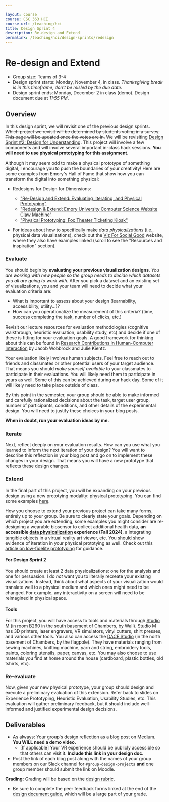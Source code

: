 ```yaml
---

layout: course
course: CSC 363 HCI
course-url: /teaching/hci
title: Design Sprint 4
description: Re-design and Extend
permalink: /teaching/hci/design-sprints/redesign
---
```


# Re-design and Extend

* Group size: Teams of 3-4
* Design sprint starts: Monday, November 4, in class. *Thanksgiving break is in this timeframe, don't be misled by the due date.*
* Design sprint ends: Monday, December 2 in class (demo). Design document due at *11:55 PM*. 

## Overview 

In this design sprint, we will revisit one of the previous design sprints. ~~Which project we revisit will be determined by students voting in a survey. This page will be updated once the votes are in.~~ We will be revisiting [Design Sprint #2: Design for Understanding](./understanding.md). This project will involve a few components and will involve several important in-class hack sessions. **You will need to use physical prototyping for this assignment.**

Although it may seem odd to make a physical prototype of something digital, I encourage you to push the boundaries of your creativity! Here are some examples from Emory's Hall of Fame that show how you can transform the digital into something physical:
* Redesigns for Design for Dimensions: 
    * ["Re-Design and Extend: Evaluating, Iterating, and Physical Prototyping"](https://medium.com/@kathy.ning7/re-design-and-extend-evaluation-and-physical-prototyping-e3d5e62a8b52)
    * ["Redesign & Extend: Emory University Computer Science Website Claw Machine"](https://medium.com/@meideng06/redesign-extend-emory-university-computer-science-website-claw-machine-83dd709debce)
    * ["Physical Prototyping: Fox Theater Ticketing Kiosk"](https://medium.com/@amin.el.asery/re-design-extend-4a2a7030574e)

* For ideas about how to specifically make *data physicalizations* (i.e., physical data visualizations), check out the [Viz For Social Good](https://www.vizforsocialgood.com/join-a-project/2023/physicalizing-data-for-a-better-world) website, where they also have examples linked (scroll to see the "Resources and inspiration" section).



### Evaluate

You should begin by **evaluating your previous visualization designs**. *You are working with new people so the group needs to decide which datasets you all are going to work with.* After you pick a dataset and an existing set of visualizations, you and your team will need to decide what your evaluation criteria are: 
* What is important to assess about your design (learnability, accessibility, utility...)? 
* How can you operationalize the measurement of this criteria? (time, success completing the task, number of clicks, etc.)

Revisit our lecture resources for evaluation methodologies (cognitive walkthrough, heuristic evaluation, usability study, etc) and decide if one of these is fitting for your evaluation goals. A good framework for thinking about this can be found in [Research Contributions in Human-Computer Interaction](http://faculty.washington.edu/wobbrock/pubs/interactions-16.pdf) by Jacob Wobbrock and Julie Kientz.

Your evaluation likely involves human subjects. Feel free to reach out to friends and classmates or other potential users of your target audience. That means you should *make yourself available* to your classmates to participate in their evaluations. You will likely need them to participate in yours as well. Some of this can be achieved during our hack day. Some of it will likely need to take place outside of class. 

By this point in the semester, your group should be able to make informed and carefully rationalized decisions about the task, target user group, number of participants, conditions, and other details of the experimental design. You will need to justify these choices in your blog posts.

**When in doubt, run your evaluation ideas by me.**

### Iterate

Next, reflect deeply on your evaluation results. How can you use what you learned to inform the next iteration of your design? You will want to describe this reflection in your blog post and go on to implement these changes in your design. That means you will have a new prototype that reflects these design changes.

### Extend

In the final part of this project, you will be expanding on your previous design using a new prototying modality: physical prototyping. You can find some examples [here](https://stephaniebaione.com/work/physical-prototyping).

How you choose to extend your previous project can take many forms, entirely up to your group. Be sure to clearly state your goals. Depending on which project you are extending, some examples you might consider are re-designing a wearable biosensor to collect additional health data, **an accessible [data physicalization](http://yvonnejansen.me/dataphys) experience (Fall 2024)**, a integrating tangible objects in a virtual reality art viewer, etc. You should show evidence of iteration in your physical prototying as well. Check out this [article on low-fidelity prototyping](https://www.smashingmagazine.com/2014/10/the-skeptics-guide-to-low-fidelity-prototyping/) for guidance.

#### For Design Sprint 2
You should create at least 2 data physicalizations: one for the analysis and one for persuasion. I do *not* want you to literally recreate your existing visualizations. Instead, think about what aspects of your visualization would translate well to a physical medium and which ones might need to be changed. For example, any interactivity on a screen will need to be reimagined in physical space. 


#### Tools

For this project, you will have access to tools and materials through [Studio M](https://www.davidson.edu/academic-departments/digital-studies/facilities) (in room B260 in the south basement of Chambers, by Wall). Studio M has 3D printers, laser engravers, VR simulators, vinyl cutters, shirt presses, and various other tools. You also can access the [DACE Studio](https://www.davidson.edu/offices-and-services/arts-creative-engagement/dace-studio) (in the north basement of Chambers, by the flagpole). They have materials ranging from sewing machines, knitting machine, yarn and string, embroidery tools, paints, coloring utensils, paper, canvas, etc. You may also choose to use materials you find at home around the house (cardboard, plastic bottles, old tshirts, etc).

### Re-evaluate

Now, given your new physical prototype, your group should design and execute a preliminary evaluation of this extension. Refer back to slides on Experience Prototyping, Heuristic Evaluation, Usability Studies, etc. This evaluation will gather preliminary feedback, but it should include well-informed and justified experimental design decisions.


## Deliverables

* As always: Your group's design reflection as a blog post on Medium. **You WILL need a demo video.** 
    * [If applicable] Your VR experience should be publicly accessible so that others can visit it. **Include this link in your design doc.** 
* Post the link of each blog post along with the names of your group members on our Slack channel for `#group-design-projects` **and** one group member should submit the link on Moodle.

**Grading:** Grading will be based on the [design rubric](https://docs.google.com/spreadsheets/d/1aI9LcmVZmh_977G__U4Guz_rPRCwWZs26J_yHXbhSyY/edit?usp=sharing). 
* Be sure to complete the peer feedback forms linked at the end of the [design document guide](/teaching/hci/design-doc), which will be a large part of your grade. 